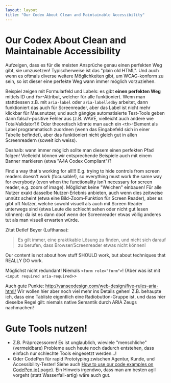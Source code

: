 ```yaml
---
layout: layout
title: "Our Codex About Clean and Maintainable Accessibility"
---
```


# Our Codex About Clean and Maintainable Accessibility



Aufzeigen, dass es für die meisten Ansprüche genau einen perfekten Weg gibt, sie umzusetzen! Typischerweise ist das "plain old HTML". Und auch wenn es oftmals diverse weitere Möglichkeiten gibt, um WCAG-konform zu sein, so ist dieser eine perfekte Weg wann immer möglich vorzuziehen.

Beispiel zeigen mit Formularfeld und Labels: es gibt **einen perfekten Weg** mittels ID und `for`-Attribut, welcher für alle funktioniert. Wenn man stattdessen z.B. mit `aria-label` oder `aria-labelledby` arbeitet, dann funktioniert das auch für Screenreader, aber das Label ist nicht mehr klickbar für Mausnutzer, und auch gängige automatisierte Test-Tools geben dann falsch-positive Fehler aus (z.B. WAVE, vielleicht auch andere wie TotalValidator?)! Oder theoretisch könnte man auch ein `<th>`-Element als Label programmatisch zuordnen (wenn das Eingabefeld sich in einer Tabelle befindet), aber das funktioniert nicht gleich gut in allen Screenreadern (soweit ich weiss).

Deshalb: wann immer möglich sollte man diesem einen perfekten Pfad folgen! Vielleicht können wir entsprechende Beispiele auch mit einem Banner markieren (etwa "A4A Codex Compliant")?

Find a way that's working for all!!! E.g. trying to hide controls from screen readers doesn't work (focusable!), so everything must work the same way for everybody (even when the functionality isn't necessary for screen reader, e.g. zoom of image). Möglichst keine "Weichen" einbauen! Für alle Nutzer exakt dasselbe Nutzer-Erlebnis anbieten, auch wenn dies zeitweise unnütz scheint (etwa eine Bild-Zoom-Funktion für Screen Reader), aber es gibt oft Nutzer, welche sowohl visuell als auch mit Screen Reader unterwegs sind (etwa Leute die schlecht sehen oder nicht gut lesen können): da ist es dann doof wenn der Screenreader etwas völlig anderes tut als man visuell erwarten würde.

Zitat Detlef Beyer (Lufthansa):

> Es gilt immer, eine praktikable Lösung zu finden, und nicht sich darauf zu berufen, dass Browser/Screenreader etwas nicht können!

Our content is not about how stuff SHOULD work, but about techniques that REALLY DO work.

Möglichst nicht redundant! Niemals `<form role="form">`! (Aber was ist mit `<input required aria-required>`>

Auch gute Punkte: <http://vanseodesign.com/web-design/five-rules-aria-html/> Wir wollen hier aber noch viel mehr ins Details gehen! Z.B. behaupte ich, dass eine Tabliste eigentlich eine Radiobutton-Gruppe ist, und dass hier dieselbe Regel gilt: niemals native Semantik durch ARIA Zeugs nachmachen!

# Gute Tools nutzen!

- Z.B. Präprozessoren! Es ist unglaublich, wieviele "menschliche" (vermeidbare) Probleme auch heute noch dadurch entstehen, dass einfach nur schlechte Tools eingesetzt werden...!
- Oder CodePen für rapid Prototyping zwischen Agentur, Kunde, und Accessibility-Tester! Siehe auch [How to use our code examples on CodePen.io](/knowledge-about-developing-and-testing-accessible-websites/how-to-use-our-code-examples-on-codepen-io){.page}. Ein Hinweis irgendwo, dass man am besten agil vorgeht (statt Wasserfall-artig) wäre auch gut.